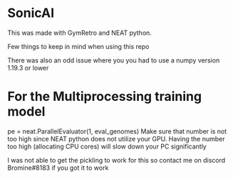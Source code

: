 # SonicAI

This was made with GymRetro and NEAT python. 

Few things to keep in mind when using this repo

There was also an odd issue where you you had to use a numpy version 1.19.3 or lower 

# For the Multiprocessing training model

pe = neat.ParallelEvaluator(1, eval_genomes)
Make sure that number is not too high since NEAT python does not utilize your GPU. Having the number too high (allocating CPU cores) will slow down your PC significantly 

I was not able to get the pickling to work for this so contact me on discord Bromine#8183 if you got it to work


